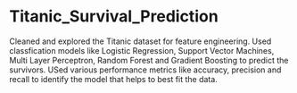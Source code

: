 # Titanic_Survival_Prediction
Cleaned and explored the Titanic dataset for feature engineering. Used classfication models like Logistic Regression, Support Vector Machines, Multi Layer Perceptron, Random Forest and Gradient Boosting to predict the survivors. USed various performance metrics like accuracy, precision and recall to identify the model that helps to best fit the data.

